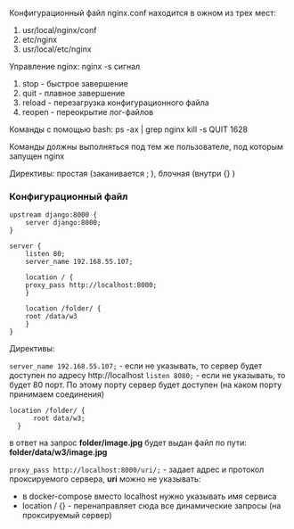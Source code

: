 Конфигурационный файл nginx.conf находится в ожном из трех мест:

1) usr/local/nginx/conf
2) etc/nginx
3) usr/local/etc/nginx


Управление nginx:  nginx -s сигнал

1) stop - быстрое завершение
2) quit - плавное завершение
3) reload - перезагрузка конфигурационного файла
4) reopen - переокрытие лог-файлов

Команды с помощью bash: ps -ax | grep nginx   kill -s QUIT 1628

Команды должны выполняться под тем же пользователе, под которым запущен nginx


Директивы: простая (заканивается ; ), блочная (внутри {} )

### Конфигурационный файл

```nginx
upstream django:8000 {
    server django:8000;
}

server {
    listen 80;
    server_name 192.168.55.107;

    location / {
	proxy_pass http://localhost:8000;
    }

    location /folder/ {
	root /data/w3
    }
}
```

Директивы:

 `server_name 192.168.55.107;` - если не указывать, то сервер будет доступен по адресу http://localhost
`listen 8080;` - если не указывать, то будет 80 порт. По этому порту сервер будет доступен 
(на каком порту принимаем соединения)

```nginx
location /folder/ {
      root data/w3;
  }
```

в ответ на запрос **folder/image.jpg** будет выдан файл по пути: **folder/data/w3/image.jpg**

 `proxy_pass http://localhost:8000/uri/;` - задает адрес и протокол проксируемого сервера, **uri** можно не указывать:
 - в docker-compose вместо localhost нужно указывать имя сервиса
 - location / {} - перенаправляет сюда все динамические запросы (на проксируемый сервер)
  




